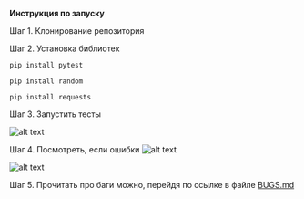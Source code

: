 **Инструкция по запуску**

Шаг 1. Клонирование репозитория 

Шаг 2. Установка библиотек 

```pip install pytest```

```pip install random ```

```pip install requests ```

Шаг 3. Запустить тесты


![alt text](photo.png)


Шаг 4. Посмотреть, если ошибки 
![alt text](photo2.png)

![alt text](photo3.png)

Шаг 5. Прочитать про баги можно, перейдя по ссылке в файле [BUGS.md](BUGS.md)
